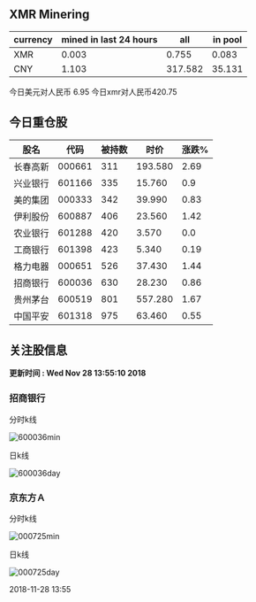 ## XMR Minering

|currency|mined in last 24 hours|all|in pool|
|---|---|---|---|
|XMR|0.003|0.755|0.083|
|CNY|1.103|317.582|35.131|

今日美元对人民币 6.95	今日xmr对人民币420.75


## 今日重仓股 

|股名|代码|被持数|时价|涨跌%|
|---|---|---|---|---|
|长春高新|000661|311|193.580|2.69|
|兴业银行|601166|335|15.760|0.9|
|美的集团|000333|342|39.990|0.83|
|伊利股份|600887|406|23.560|1.42|
|农业银行|601288|420|3.570|0.0|
|工商银行|601398|423|5.340|0.19|
|格力电器|000651|526|37.430|1.44|
|招商银行|600036|630|28.230|0.86|
|贵州茅台|600519|801|557.280|1.67|
|中国平安|601318|975|63.460|0.55|

## 关注股信息
**更新时间 : Wed Nov 28 13:55:10 2018**
### 招商银行 
分时k线

![600036min](http://image.sinajs.cn/newchart/min/n/sh600036.gif)

日k线

![600036day](http://image.sinajs.cn/newchart/daily/n/sh600036.gif)

### 京东方Ａ 
分时k线

![000725min](http://image.sinajs.cn/newchart/min/n/sz000725.gif)

日k线

![000725day](http://image.sinajs.cn/newchart/daily/n/sz000725.gif)

2018-11-28 13:55